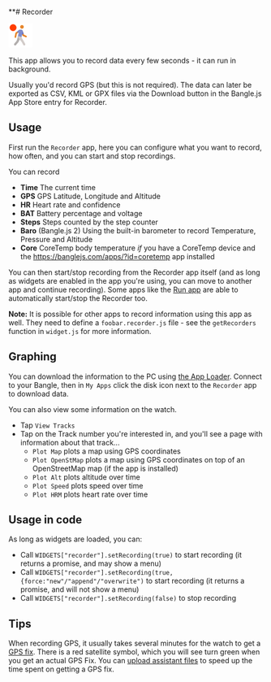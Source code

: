 **# Recorder

![icon](app.png)

This app allows you to record data every few seconds - it can run in background.

Usually you'd record GPS (but this is not required). The data can later be exported as CSV, KML or GPX files via the Download button in the Bangle.js App Store entry for Recorder.

## Usage

First run the `Recorder` app, here you can configure what you want to record, how often,
and you can start and stop recordings.

You can record

* **Time** The current time
* **GPS** GPS Latitude, Longitude and Altitude
* **HR** Heart rate and confidence
* **BAT** Battery percentage and voltage
* **Steps** Steps counted by the step counter
* **Baro** (Bangle.js 2) Using the built-in barometer to record Temperature, Pressure and Altitude
* **Core** CoreTemp body temperature *if* you have a CoreTemp device and the https://banglejs.com/apps/?id=coretemp app installed

You can then start/stop recording from the Recorder app itself (and as long as widgets are
enabled in the app you're using, you can move to another app and continue recording).
Some apps like the [Run app](https://banglejs.com/apps/?id=run) are able to automatically start/stop the Recorder too.

**Note:** It is possible for other apps to record information using this app
as well. They need to define a `foobar.recorder.js` file - see the `getRecorders`
function in `widget.js` for more information.

## Graphing

You can download the information to the PC using [the App Loader](https://banglejs.com/apps/?id=recorder). Connect
to your Bangle, then in `My Apps` click the disk icon next to the `Recorder` app to download data.

You can also view some information on the watch.

* Tap `View Tracks`
* Tap on the Track number you're interested in, and you'll see a page with information about that track...
  * `Plot Map` plots a map using GPS coordinates
  * `Plot OpenStMap` plots a map using GPS coordinates on top of an OpenStreetMap map (if the app is installed)
  * `Plot Alt` plots altitude over time
  * `Plot Speed` plots speed over time
  * `Plot HRM` plots heart rate over time

## Usage in code

As long as widgets are loaded, you can:

* Call `WIDGETS["recorder"].setRecording(true)` to start recording (it returns a promise, and may show a menu)
* Call `WIDGETS["recorder"].setRecording(true, {force:"new"/"append"/"overwrite")` to start recording (it returns a promise, and will not show a menu)
* Call `WIDGETS["recorder"].setRecording(false)` to stop recording



## Tips

When recording GPS, it usually takes several minutes for the watch to get a [GPS fix](https://en.wikipedia.org/wiki/Time_to_first_fix). There is a red satellite symbol, which you will see turn green when you get an actual GPS Fix. You can [upload assistant files](https://banglejs.com/apps/#assisted%20gps%20update) to speed up the time spent on getting a GPS fix.
